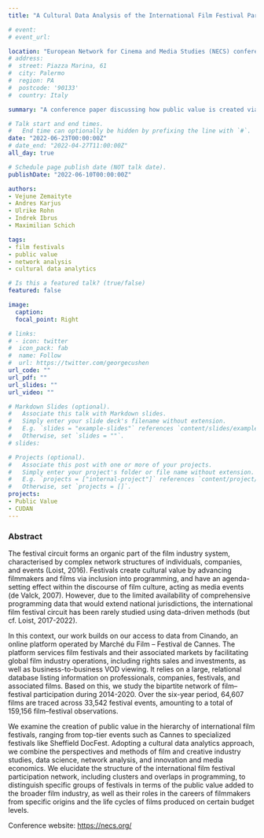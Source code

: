 ```yaml
---
title: "A Cultural Data Analysis of the International Film Festival Participation Network"

# event: 
# event_url: 

location: "European Network for Cinema and Media Studies (NECS) conference, National University of Theatre and Film, Bucharest, Romania"
# address:
#  street: Piazza Marina, 61
#  city: Palermo
#  region: PA
#  postcode: '90133'
#  country: Italy

summary: "A conference paper discussing how public value is created via the international film festival network"

# Talk start and end times.
#   End time can optionally be hidden by prefixing the line with `#`.
date: "2022-06-23T00:00:00Z"
# date_end: "2022-04-27T11:00:00Z"
all_day: true

# Schedule page publish date (NOT talk date).
publishDate: "2022-06-10T00:00:00Z"

authors: 
- Vejune Zemaityte
- Andres Karjus
- Ulrike Rohn
- Indrek Ibrus
- Maximilian Schich

tags:
- film festivals
- public value
- network analysis
- cultural data analytics

# Is this a featured talk? (true/false)
featured: false

image:
  caption: 
  focal_point: Right

# links:
# - icon: twitter
#  icon_pack: fab
#  name: Follow
#  url: https://twitter.com/georgecushen
url_code: ""
url_pdf: ""
url_slides: ""
url_video: ""

# Markdown Slides (optional).
#   Associate this talk with Markdown slides.
#   Simply enter your slide deck's filename without extension.
#   E.g. `slides = "example-slides"` references `content/slides/example-slides.md`.
#   Otherwise, set `slides = ""`.
# slides:

# Projects (optional).
#   Associate this post with one or more of your projects.
#   Simply enter your project's folder or file name without extension.
#   E.g. `projects = ["internal-project"]` references `content/project/deep-learning/index.md`.
#   Otherwise, set `projects = []`.
projects:
- Public Value
- CUDAN
---
```


### Abstract

The festival circuit forms an organic part of the film industry system, characterised by complex network structures of individuals, companies, and events (Loist, 2016). Festivals create cultural value by advancing filmmakers and films via inclusion into programming, and have an agenda-setting effect within the discourse of film culture, acting as media events (de Valck, 2007). However, due to the limited availability of comprehensive programming data that would extend national jurisdictions, the international film festival circuit has been rarely studied using data-driven methods (but cf. Loist, 2017-2022). 

In this context, our work builds on our access to data from Cinando, an online platform operated by Marché du Film – Festival de Cannes. The platform services film festivals and their associated markets by facilitating global film industry operations, including rights sales and investments, as well as business-to-business VOD viewing. It relies on a large, relational database listing information on professionals, companies, festivals, and associated films. Based on this, we study the bipartite network of film–festival participation during 2014-2020. Over the six-year period, 64,607 films are traced across 33,542 festival events, amounting to a total of 159,156 film–festival observations. 

We examine the creation of public value in the hierarchy of international film festivals, ranging from top-tier events such as Cannes to specialized festivals like Sheffield DocFest. Adopting a cultural data analytics approach, we combine the perspectives and methods of film and creative industry studies, data science, network analysis, and innovation and media economics. We elucidate the structure of the international film festival participation network, including clusters and overlaps in programming, to distinguish specific groups of festivals in terms of the public value added to the broader film industry, as well as their roles in the careers of filmmakers from specific origins and the life cycles of films produced on certain budget levels.

Conference website: https://necs.org/